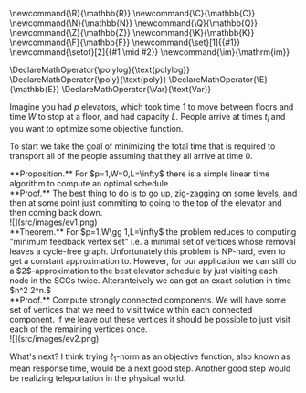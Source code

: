 \newcommand{\R}{\mathbb{R}}
\newcommand{\C}{\mathbb{C}}
\newcommand{\N}{\mathbb{N}}
\newcommand{\Q}{\mathbb{Q}}
\newcommand{\Z}{\mathbb{Z}}
\newcommand{\K}{\mathbb{K}}
\newcommand{\F}{\mathbb{F}}
\newcommand{\set}[1]{\{#1\}}
\newcommand{\setof}[2]{\{#1 \mid #2\}}
\newcommand{\im}{\mathrm{im}}

\DeclareMathOperator{\polylog}{\text{polylog}}
\DeclareMathOperator{\poly}{\text{poly}}
\DeclareMathOperator{\E}{\mathbb{E}}
\DeclareMathOperator{\Var}{\text{Var}}


Imagine you had $p$ elevators, which took time $1$ to move
between floors and time $W$ to stop at a floor, and had capacity
$L$. People arrive at times $t_i$ and you want to optimize some
objective function.

To start we take the goal of minimizing the total time that is
required to transport all of the people assuming that they all
arrive at time $0$.

<div class="prop envbox">**Proposition.**
For $p=1,W=0,L=\infty$ there is a simple linear time algorithm to
compute an optimal schedule
</div>
<div class="pf envbox">**Proof.**
The best thing to do is to go up, zig-zagging on some levels, and
then at some point just commiting to going to the top of the
elevator and then coming back down.
</div>
![](src/images/ev1.png)

<div class="thm envbox">**Theorem.**
For $p=1,W\gg 1,L=\infty$ the problem reduces to computing
"minimum feedback vertex set" i.e. a minimal set of vertices
whose removal leaves a cycle-free graph.
Unfortunately this problem is NP-hard, even to get a constant
approximation to.
However, for our application we can still do a $2$-approximation
to the best elevator schedule by just visiting each node in the
SCCs twice.
Alteranteively we can get an exact solution in time $n^2 2^n.$
</div>
<div class="pf envbox">**Proof.**
Compute strongly connected components.
We will have some set of vertices that we need to visit twice
within each connected component. If we leave out these vertices
it should be possible to just visit each of the remaining
vertices once.
</div>
![](src/images/ev2.png)

What's next?
I think trying $\ell_1$-norm as an objective function, also known
as mean response time, would be a next good step. Another good
step would be realizing teleportation in the physical world.

